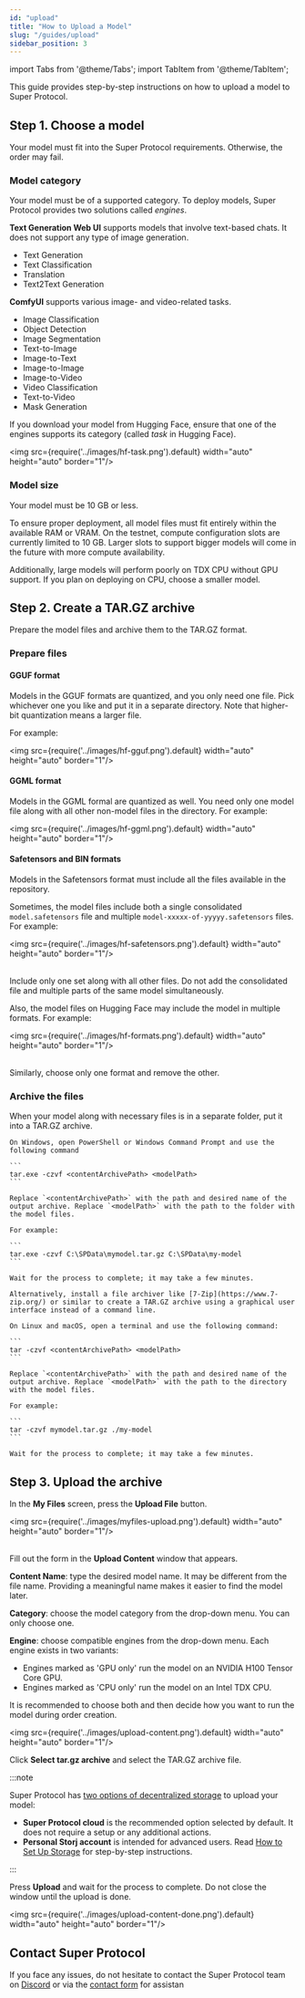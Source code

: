```yaml
---
id: "upload"
title: "How to Upload a Model"
slug: "/guides/upload"
sidebar_position: 3
---
```


import Tabs from '@theme/Tabs';
import TabItem from '@theme/TabItem';

This guide provides step-by-step instructions on how to upload a model to Super Protocol.

## Step 1. Choose a model

Your model must fit into the Super Protocol requirements. Otherwise, the order may fail.

### Model category

Your model must be of a supported category. To deploy models, Super Protocol provides two solutions called _engines_.

**Text Generation Web UI** supports models that involve text-based chats. It does not support any type of image generation.

- Text Generation
- Text Classification
- Translation
- Text2Text Generation

**ComfyUI** supports various image- and video-related tasks.

- Image Classification
- Object Detection
- Image Segmentation
- Text-to-Image
- Image-to-Text
- Image-to-Image
- Image-to-Video
- Video Classification
- Text-to-Video
- Mask Generation

If you download your model from Hugging Face, ensure that one of the engines supports its category (called _task_ in Hugging Face).

<img src={require('../images/hf-task.png').default} width="auto" height="auto" border="1"/>
<br/>

### Model size

Your model must be 10 GB or less.

To ensure proper deployment, all model files must fit entirely within the available RAM or VRAM. On the testnet, compute configuration slots are currently limited to 10 GB. Larger slots to support bigger models will come in the future with more compute availability.

Additionally, large models will perform poorly on TDX CPU without GPU support. If you plan on deploying on CPU, choose a smaller model.

## Step 2. Create a TAR.GZ archive

Prepare the model files and archive them to the TAR.GZ format.

### Prepare files

#### GGUF format

Models in the GGUF formats are quantized, and you only need one file. Pick whichever one you like and put it in a separate directory. Note that higher-bit quantization means a larger file.

For example:

<img src={require('../images/hf-gguf.png').default} width="auto" height="auto" border="1"/>
<br/>

#### GGML format

Models in the GGML formal are quantized as well. You need only one model file along with all other non-model files in the directory. For example:

<img src={require('../images/hf-ggml.png').default} width="auto" height="auto" border="1"/>
<br/>

#### Safetensors and BIN formats

Models in the Safetensors format must include all the files available in the repository.

Sometimes, the model files include both a single consolidated `model.safetensors` file and multiple `model-xxxxx-of-yyyyy.safetensors` files. For example:

<img src={require('../images/hf-safetensors.png').default} width="auto" height="auto" border="1"/>
<br/>
<br/>

Include only one set along with all other files. Do not add the consolidated file and multiple parts of the same model simultaneously.

Also, the model files on Hugging Face may include the model in multiple formats. For example:

<img src={require('../images/hf-formats.png').default} width="auto" height="auto" border="1"/>
<br/>
<br/>

Similarly, choose only one format and remove the other.

### Archive the files

When your model along with necessary files is in a separate folder, put it into a TAR.GZ archive.

<Tabs>
  <TabItem value="windows" label="Windows" default>

    On Windows, open PowerShell or Windows Command Prompt and use the following command

    ```
    tar.exe -czvf <contentArchivePath> <modelPath>
    ```

    Replace `<contentArchivePath>` with the path and desired name of the output archive. Replace `<modelPath>` with the path to the folder with the model files.

    For example:

    ```
    tar.exe -czvf C:\SPData\mymodel.tar.gz C:\SPData\my-model
    ```

    Wait for the process to complete; it may take a few minutes.

    Alternatively, install a file archiver like [7-Zip](https://www.7-zip.org/) or similar to create a TAR.GZ archive using a graphical user interface instead of a command line.

  </TabItem>
  <TabItem value="linux" label="Linux and macOS">

    On Linux and macOS, open a terminal and use the following command:

    ```
    tar -czvf <contentArchivePath> <modelPath>
    ```

    Replace `<contentArchivePath>` with the path and desired name of the output archive. Replace `<modelPath>` with the path to the directory with the model files.

    For example:

    ```
    tar -czvf mymodel.tar.gz ./my-model
    ```

    Wait for the process to complete; it may take a few minutes.

  </TabItem>
</Tabs>

## Step 3. Upload the archive

In the **My Files** screen, press the **Upload File** button. 

<img src={require('../images/myfiles-upload.png').default} width="auto" height="auto" border="1"/>
<br/>
<br/>

Fill out the form in the **Upload Content** window that appears.

**Content Name**: type the desired model name. It may be different from the file name. Providing a meaningful name makes it easier to find the model later.

**Category**: choose the model category from the drop-down menu. You can only choose one.

**Engine**: choose compatible engines from the drop-down menu. Each engine exists in two variants:

- Engines marked as 'GPU only' run the model on an NVIDIA H100 Tensor Core GPU.
- Engines marked as 'CPU only' run the model on an Intel TDX CPU.

It is recommended to choose both and then decide how you want to run the model during order creation.

<img src={require('../images/upload-content.png').default} width="auto" height="auto" border="1"/>
<br/>

Click **Select tar.gz archive** and select the TAR.GZ archive file.

:::note

Super Protocol has [two options of decentralized storage](/marketplace/account/web3#storage) to upload your model:

- **Super Protocol cloud** is the recommended option selected by default. It does not require a setup or any additional actions.
- **Personal Storj account** is intended for advanced users. Read [How to Set Up Storage](/marketplace/guides/storage) for step-by-step instructions.

:::

Press **Upload** and wait for the process to complete. Do not close the window until the upload is done.

<img src={require('../images/upload-content-done.png').default} width="auto" height="auto" border="1"/>
<br/>

## Contact Super Protocol

If you face any issues, do not hesitate to contact the Super Protocol team on [Discord](https://discord.gg/superprotocol) or via the [contact form](https://superprotocol.zendesk.com/hc/en-us/requests/new) for assistan